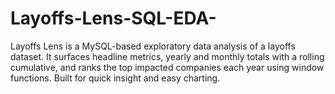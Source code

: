 # Layoffs-Lens-SQL-EDA-
Layoffs Lens is a MySQL-based exploratory data analysis of a layoffs dataset. It surfaces headline metrics, yearly and monthly totals with a rolling cumulative, and ranks the top impacted companies each year using window functions. Built for quick insight and easy charting.
